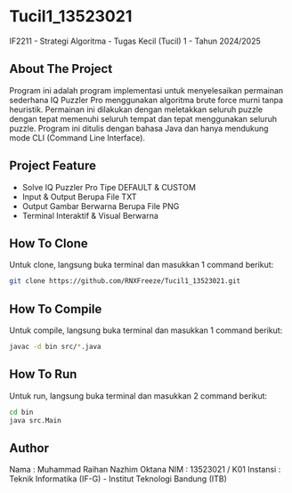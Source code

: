 # Tucil1_13523021
IF2211 - Strategi Algoritma - Tugas Kecil (Tucil) 1 - Tahun 2024/2025

## About The Project
Program ini adalah program implementasi untuk menyelesaikan permainan sederhana IQ Puzzler Pro menggunakan algoritma brute force murni tanpa heuristik. Permainan ini dilakukan dengan meletakkan seluruh puzzle dengan tepat memenuhi seluruh tempat dan tepat menggunakan seluruh puzzle. Program ini ditulis dengan bahasa Java dan hanya mendukung mode CLI (Command Line Interface).

## Project Feature
- Solve IQ Puzzler Pro Tipe DEFAULT & CUSTOM
- Input & Output Berupa File TXT
- Output Gambar Berwarna Berupa File PNG
- Terminal Interaktif & Visual Berwarna

## How To Clone
Untuk clone, langsung buka terminal dan masukkan 1 command berikut:
```bash
git clone https://github.com/RNXFreeze/Tucil1_13523021.git
```

## How To Compile
Untuk compile, langsung buka terminal dan masukkan 1 command berikut:
```bash
javac -d bin src/*.java
```

## How To Run
Untuk run, langsung buka terminal dan masukkan 2 command berikut:
```bash
cd bin
java src.Main
```

## Author
Nama     : Muhammad Raihan Nazhim Oktana
NIM      : 13523021 / K01
Instansi : Teknik Informatika (IF-G) - Institut Teknologi Bandung (ITB)
